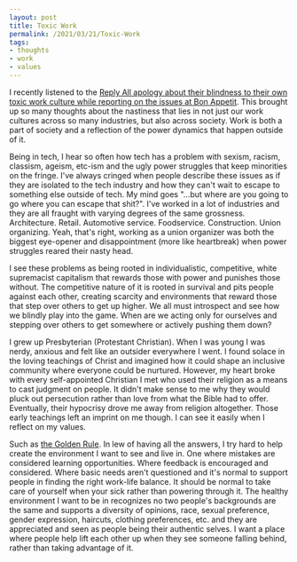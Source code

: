 ```yaml
---
layout: post
title: Toxic Work
permalink: /2021/03/21/Toxic-Work
tags:
- thoughts
- work
- values
---
```


I recently listened to the [Reply All apology about their blindness to their own toxic work culture while reporting on the issues at Bon Appetit](https://open.spotify.com/episode/39flTNrjFvi6jMJ0CN8ypY?go=1&utm_source=embed_v3&t=0&nd=1). This brought up so many thoughts about the nastiness that lies in not just our work cultures across so many industries, but also across society. Work is both a part of society and a reflection of the power dynamics that happen outside of it.

Being in tech, I hear so often how tech has a problem with sexism, racism, classism, ageism, etc-ism and the ugly power struggles that keep minorities on the fringe. I've always cringed when people describe these issues as if they are isolated to the tech industry and how they can't wait to escape to something else outside of tech. My mind goes "...but where are you going to go where you can escape that shit?". I've worked in a lot of industries and they are all fraught with varying degrees of the same grossness. Architecture. Retail. Automotive service. Foodservice. Construction. Union organizing. Yeah, that's right, working as a union organizer was both the biggest eye-opener and disappointment (more like heartbreak) when power struggles reared their nasty head.

I see these problems as being rooted in individualistic, competitive, white supremacist capitalism that rewards those with power and punishes those without. The competitive nature of it is rooted in survival and pits people against each other, creating scarcity and environments that reward those that step over others to get up higher. We all must introspect and see how we blindly play into the game. When are we acting only for ourselves and stepping over others to get somewhere or actively pushing them down?

I grew up Presbyterian (Protestant Christian). When I was young I was nerdy, anxious and felt like an outsider everywhere I went. I found solace in the loving teachings of Christ and imagined how it could shape an inclusive community where everyone could be nurtured. However, my heart broke with every self-appointed Christian I met who used their religion as a means to cast judgment on people. It didn't make sense to me why they would pluck out persecution rather than love from what the Bible had to offer. Eventually, their hypocrisy drove me away from religion altogether. Those early teachings left an imprint on me though. I can see it easily when I reflect on my values.

Such as [the Golden Rule](https://en.wikipedia.org/wiki/Golden_Rule). In lew of having all the answers, I try hard to help create the environment I want to see and live in. One where mistakes are considered learning opportunities. Where feedback is encouraged and considered. Where basic needs aren't questioned and it's normal to support people in finding the right work-life balance. It should be normal to take care of yourself when your sick rather than powering through it. The healthy environment I want to be in recognizes no two people's backgrounds are the same and supports a diversity of opinions, race, sexual preference, gender expression, haircuts, clothing preferences, etc. and they are appreciated and seen as people being their authentic selves. I want a place where people help lift each other up when they see someone falling behind, rather than taking advantage of it.
